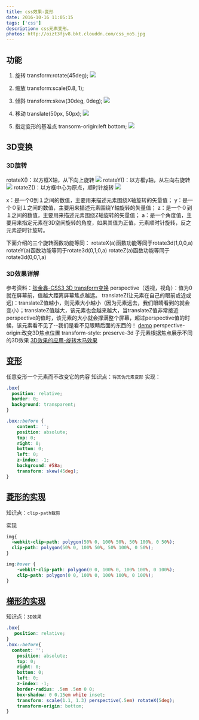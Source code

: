 ```yaml
---
title: css效果-变形
date: 2016-10-16 11:05:15
tags: ['css']
description: css元素变形。
photos: http://oizt3fjv8.bkt.clouddn.com/css_no5.jpg
---
```


## 功能
1. 旋转
transform:rotate(45deg);
![](http://www.wzsky.net/img/uploadimg/20120312/1008380.png)

2. 缩放
transform:scale(0.8, 1);

3. 倾斜
transform:skew(30deg, 0deg);
![](http://www.wzsky.net/img/uploadimg/20120312/1008382.png)

4. 移动
translate(50px, 50px);
![](http://www.wzsky.net/img/uploadimg/20120312/1008383.png)

5. 指定变形的基准点
transorm-origin:left bottom;
![](http://www.wzsky.net/img/uploadimg/20120312/1008384.png)

## 3D变换
### 3D旋转
rotateX()：以方框X轴，从下向上旋转
![](http://images0.cnblogs.com/blog/707050/201507/112302140801561.jpg)
rotateY()：以方框y轴，从左向右旋转
![](http://images0.cnblogs.com/blog/707050/201507/112302149394133.jpg)
rotateZ()：以方框中心为原点，顺时针旋转
![](http://images0.cnblogs.com/blog/707050/201507/112302154554574.jpg)

x：是一个0到１之间的数值，主要用来描述元素围绕X轴旋转的矢量值；
y：是一个０到１之间的数值，主要用来描述元素围绕Y轴旋转的矢量值；
z：是一个０到１之间的数值，主要用来描述元素围绕Z轴旋转的矢量值；
a：是一个角度值，主要用来指定元素在3D空间旋转的角度，如果其值为正值，元素顺时针旋转，反之元素逆时针旋转。

下面介绍的三个旋转函数功能等同：
rotateX(a)函数功能等同于rotate3d(1,0,0,a)
rotateY(a)函数功能等同于rotate3d(0,1,0,a)
rotateZ(a)函数功能等同于rotate3d(0,0,1,a)

### 3D效果详解
参考资料：[张金鑫-CSS3 3D transform变换](http://www.zhangxinxu.com/wordpress/2012/09/css3-3d-transform-perspective-animate-transition/)
perspective（透视，视角）：值为0就在屏幕前，值越大距离屏幕焦点越远。
translateZ(让元素在自己的眼前或近或远)：translateZ值越小，则元素大小越小（因为元素远去，我们眼睛看到的就会变小）；translateZ值越大，该元素也会越来越大，当translateZ值非常接近perspective的值时，该元素的大小就会撑满整个屏幕，超过perspective值的时候，该元素看不见了--我们是看不见眼睛后面的东西的！
[demo](http://www.zhangxinxu.com/study/201209/transform-perspective-translateZ.html)
perspective-origin:改变3D焦点位置
transform-style: preserve-3d  子元素根据焦点展示不同的3D效果
[3D效果的应用-旋转木马效果](http://www.zhangxinxu.com/study/201209/pictures-3d-slide-view.html)

## [变形](http://play.csssecrets.io/parallelograms-pseudo)
任意变形一个元素而不改变它的内容
知识点：`将其伪元素变形`
实现：
```css
.box{
  position: relative;
  border: 0;
  background: transparent;
}

.box::before {
    content: '';
    position: absolute;
    top: 0;
    right: 0;
    bottom: 0;
    left: 0;
    z-index: -1;
    background: #58a;
    transform: skew(45deg);
}
```

## [菱形的实现](http://play.csssecrets.io/diamond-clip)
知识点：`clip-path裁剪`

实现
```css
img{
  -webkit-clip-path: polygon(50% 0, 100% 50%, 50% 100%, 0 50%);
  clip-path: polygon(50% 0, 100% 50%, 50% 100%, 0 50%);
}

img:hover {
	-webkit-clip-path: polygon(0 0, 100% 0, 100% 100%, 0 100%);
	clip-path: polygon(0 0, 100% 0, 100% 100%, 0 100%);
}
```

## [梯形的实现](http://play.csssecrets.io/trapezoid-tabs)
知识点：`3D效果`
```css
.box{
   position: relative;
}
.box::before{
  content: '';
    position: absolute;
    top: 0;
    right: 0;
    bottom: 0;
    left: 0;
    z-index: -1;
    border-radius: .5em .5em 0 0;
    box-shadow: 0 0.15em white inset;
    transform: scale(1.1, 1.3) perspective(.5em) rotateX(5deg);
    transform-origin: bottom;
}
```
